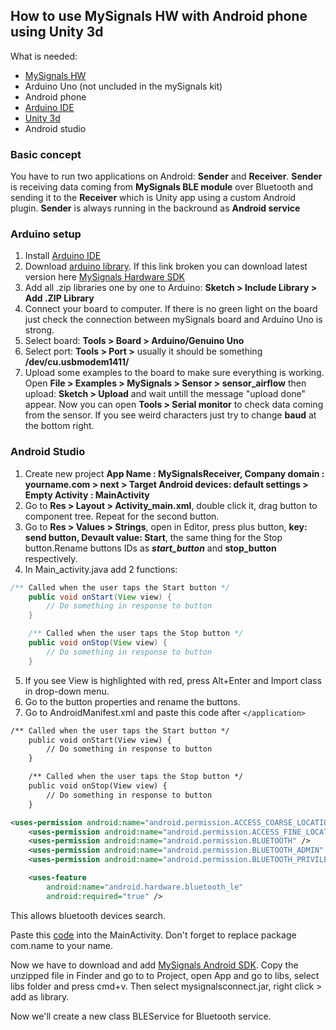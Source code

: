 ## How to use MySignals HW with Android phone using Unity 3d

What is needed:

* [MySignals HW](https://www.cooking-hacks.com/mysignals-hw-ehealth-medical-biometric-arduino-complete-kit-ble)
* Arduino Uno (not uncluded in the mySignals kit)
* Android phone
* [Arduino IDE](https://www.arduino.cc/en/Main/Software)
* [Unity 3d]()
* Android studio

### Basic concept

You have to run two applications on Android:  **Sender** and **Receiver**. **Sender** is receiving data coming from **MySignals BLE module** over Bluetooth and sending it to the **Receiver** which is  Unity app using a custom Android plugin. **Sender** is always running in the backround as **Android service**

### Arduino setup
1. Install [Arduino IDE](https://www.arduino.cc/en/Main/Software)
2. Download [arduino library](http://www.cooking-hacks.com/media/cooking/images/documentation/mysignals_hardware/MySignals_HW_SDK_V2.0.0.zip). If this link broken you can download latest version here [MySignals Hardware SDK](https://www.cooking-hacks.com/mysignals-hw-ehealth-medical-biometric-iot-platform-arduino-tutorial/#step5)
3. Add all .zip libraries one by one to Arduino: **Sketch > Include Library > Add .ZIP Library**
5. Connect your board to computer. If there is no green light on the board just check the connection between mySignals board and Arduino Uno is strong.
6. Select board: **Tools > Board > Arduino/Genuino Uno**
7. Select port: **Tools > Port >** usually it should be something **/dev/cu.usbmodem1411/**
8. Upload some examples to the board to make sure everything is working. Open **File > Examples > MySignals > Sensor > sensor_airflow** then upload: **Sketch > Upload** and wait untill the message "upload done" appear. Now you can open **Tools > Serial monitor** to check data coming from the sensor. If you see weird characters just try to change **baud** at the bottom right.

### Android Studio
1. Create new project **App Name : MySignalsReceiver, Company domain : yourname.com > next > Target Android devices: default settings > Empty Activity : MainActivity**
2. Go to **Res > Layout > Activity_main.xml**, double click it, drag button to component tree. Repeat for the second button.
3. Go to **Res > Values > Strings**, open in Editor, press plus button, **key: send button, Devault value: Start**, the same thing for the Stop button.Rename buttons IDs as ***start_button*** and **stop_button** respectively.
4. In Main_activity.java add 2 functions: 

``` Java
/** Called when the user taps the Start button */
    public void onStart(View view) {
        // Do something in response to button
    }

    /** Called when the user taps the Stop button */
    public void onStop(View view) {
        // Do something in response to button
    }
```

5. If you see View is highlighted with red, press Alt+Enter and Import class in drop-down menu.
6. Go to the button properties and rename the buttons.
7. Go to AndroidManifest.xml and paste this code after `</application>`

```xml
/** Called when the user taps the Start button */
    public void onStart(View view) {
        // Do something in response to button
    }

    /** Called when the user taps the Stop button */
    public void onStop(View view) {
        // Do something in response to button
    }

<uses-permission android:name="android.permission.ACCESS_COARSE_LOCATION"/>
    <uses-permission android:name="android.permission.ACCESS_FINE_LOCATION"/>
    <uses-permission android:name="android.permission.BLUETOOTH" />
    <uses-permission android:name="android.permission.BLUETOOTH_ADMIN" />
    <uses-permission android:name="android.permission.BLUETOOTH_PRIVILEGED" />

    <uses-feature
        android:name="android.hardware.bluetooth_le"
        android:required="true" />
```

This allows bluetooth devices search. 

Paste this [code](link) into the MainActivity. Don't forget to replace package com.name to your name. 

Now we have to download and add [MySignals Android SDK](http://downloads.libelium.com/mysignals/mysignals_android/MySignalsConnectKit.jar.zip). Copy the unzipped file in Finder and go to to Project, open App and go to libs, select libs folder and press cmd+v. Then select mysignalsconnect.jar, right click > add as library. 

Now we'll create a new class BLEService for Bluetooth service. 


      
